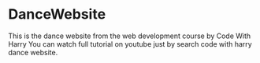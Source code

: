 # DanceWebsite
This is the dance website from the web development course by Code With Harry
You can watch full tutorial on youtube just by search code with harry dance website.
